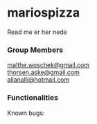 # mariospizza<br>

Read me er her nede

### Group Members
malthe.woschek@gmail.com <br>
thorsen.aske@gmail.com <br>
allanalli@hotmail.com <br>

### Functionalities
Known bugs:
